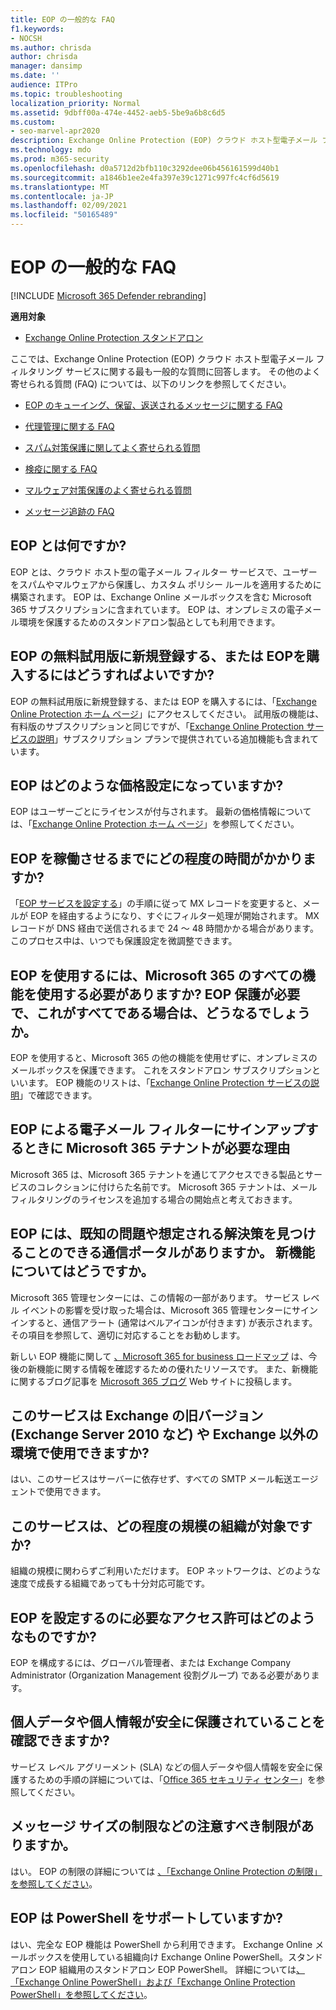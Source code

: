 ```yaml
---
title: EOP の一般的な FAQ
f1.keywords:
- NOCSH
ms.author: chrisda
author: chrisda
manager: dansimp
ms.date: ''
audience: ITPro
ms.topic: troubleshooting
localization_priority: Normal
ms.assetid: 9dbff00a-474e-4452-aeb5-5be9a6b8c6d5
ms.custom:
- seo-marvel-apr2020
description: Exchange Online Protection (EOP) クラウド ホスト型電子メール フィルタリング サービスに関する最も一般的な質問に対する回答を提供します。
ms.technology: mdo
ms.prod: m365-security
ms.openlocfilehash: d0a5712d2bfb110c3292dee06b456161599d40b1
ms.sourcegitcommit: a1846b1ee2e4fa397e39c1271c997fc4cf6d5619
ms.translationtype: MT
ms.contentlocale: ja-JP
ms.lasthandoff: 02/09/2021
ms.locfileid: "50165489"
---
```

# <a name="eop-general-faq"></a>EOP の一般的な FAQ

[!INCLUDE [Microsoft 365 Defender rebranding](../includes/microsoft-defender-for-office.md)]

**適用対象**
-  [Exchange Online Protection スタンドアロン](https://go.microsoft.com/fwlink/?linkid=2148611)

ここでは、Exchange Online Protection (EOP) クラウド ホスト型電子メール フィルタリング サービスに関する最も一般的な質問に回答します。 その他のよく寄せられる質問 (FAQ) については、以下のリンクを参照してください。

- [EOP のキューイング、保留、返送されるメッセージに関する FAQ](eop-queued-deferred-and-bounced-messages-faq.md)

- [代理管理に関する FAQ](delegated-administration-faq.md)

- [スパム対策保護に関してよく寄せられる質問](anti-spam-protection-faq.md)

- [検疫に関する FAQ](quarantine-faq.md)

- [マルウェア対策保護のよく寄せられる質問](anti-malware-protection-faq-eop.md)

- [メッセージ追跡の FAQ](https://docs.microsoft.com/exchange/monitoring/trace-an-email-message/message-trace-faq)

## <a name="what-is-eop"></a>EOP とは何ですか?

EOP とは、クラウド ホスト型の電子メール フィルター サービスで、ユーザーをスパムやマルウェアから保護し、カスタム ポリシー ルールを適用するために構築されます。 EOP は、Exchange Online メールボックスを含む Microsoft 365 サブスクリプションに含まれています。 EOP は、オンプレミスの電子メール環境を保護するためのスタンドアロン製品としても利用できます。

## <a name="how-do-i-sign-up-for-an-eop-trial-or-purchase-eop"></a>EOP の無料試用版に新規登録する、または EOPを購入するにはどうすればよいですか?

EOP の無料試用版に新規登録する、または EOP を購入するには、「[Exchange Online Protection ホーム ページ](https://products.office.com/exchange/exchange-email-security-spam-protection)」にアクセスしてください。 試用版の機能は、有料版のサブスクリプションと同じですが、「[Exchange Online Protection サービスの説明](https://products.office.com/exchange/microsoft-exchange-server-licensing-licensing-overview)」サブスクリプション プランで提供されている追加機能も含まれています。

## <a name="how-is-eop-priced"></a>EOP はどのような価格設定になっていますか?

EOP はユーザーごとにライセンスが付与されます。 最新の価格情報については、「[Exchange Online Protection ホーム ページ](https://products.office.com/exchange/exchange-email-security-spam-protection)」を参照してください。

## <a name="how-long-does-it-take-to-put-eop-into-production"></a>EOP を稼働させるまでにどの程度の時間がかかりますか?

「[EOP サービスを設定する](set-up-your-eop-service.md)」の手順に従って MX レコードを変更すると、メールが EOP を経由するようになり、すぐにフィルター処理が開始されます。 MX レコードが DNS 経由で送信されるまで 24 ～ 48 時間かかる場合があります。 このプロセス中は、いつでも保護設定を微調整できます。

## <a name="do-i-have-to-use-all-features-of-microsoft-365-to-use-eop-what-if-i-just-want-eop-protection-and-thats-all"></a>EOP を使用するには、Microsoft 365 のすべての機能を使用する必要がありますか? EOP 保護が必要で、これがすべてである場合は、どうなるでしょうか。

EOP を使用すると、Microsoft 365 の他の機能を使用せずに、オンプレミスのメールボックスを保護できます。 これをスタンドアロン サブスクリプションといいます。 EOP 機能のリストは、「[Exchange Online Protection サービスの説明](https://docs.microsoft.com/office365/servicedescriptions/exchange-online-protection-service-description/exchange-online-protection-service-description)」で確認できます。

## <a name="why-do-i-need-a-microsoft-365-tenant-when-signing-up-for-email-filtering-through-eop"></a>EOP による電子メール フィルターにサインアップするときに Microsoft 365 テナントが必要な理由

Microsoft 365 は、Microsoft 365 テナントを通じてアクセスできる製品とサービスのコレクションに付けらた名前です。 Microsoft 365 テナントは、メール フィルタリングのライセンスを追加する場合の開始点と考えておきます。

## <a name="does-eop-have-a-communication-portal-where-i-can-find-out-about-known-issues-and-expected-resolutions-what-about-new-features"></a>EOP には、既知の問題や想定される解決策を見つけることのできる通信ポータルがありますか。 新機能についてはどうですか。

Microsoft 365 管理センターには、この情報の一部があります。 サービス レベル イベントの影響を受け取った場合は、Microsoft 365 管理センターにサインインすると、通信アラート (通常はベルアイコンが付きます) が表示されます。 その項目を参照して、適切に対応することをお勧めします。

新しい EOP 機能に関して [、Microsoft 365 for business ロードマップ](https://www.microsoft.com/microsoft-365/roadmap?filters=O365) は、今後の新機能に関する情報を確認するための優れたリソースです。 また、新機能に関するブログ記事を [Microsoft 365 ブログ](https://www.microsoft.com/microsoft-365/blog/) Web サイトに投稿します。

## <a name="does-the-service-work-with-legacy-exchange-versions-such-as-exchange-server-2010-and-non-exchange-environments"></a>このサービスは Exchange の旧バージョン (Exchange Server 2010 など) や Exchange 以外の環境で使用できますか?

はい、このサービスはサーバーに依存せず、すべての SMTP メール転送エージェントで使用できます。

## <a name="what-size-organization-can-use-the-service"></a>このサービスは、どの程度の規模の組織が対象ですか?

組織の規模に関わらずご利用いただけます。 EOP ネットワークは、どのような速度で成長する組織であっても十分対応可能です。

## <a name="what-permissions-do-i-need-to-set-up-eop"></a>EOP を設定するのに必要なアクセス許可はどのようなものですか?

EOP を構成するには、グローバル管理者、または Exchange Company Administrator (Organization Management 役割グループ) である必要があります。

## <a name="how-do-i-know-my-data-and-private-information-are-safe"></a>個人データや個人情報が安全に保護されていることを確認できますか?

サービス レベル アグリーメント (SLA) などの個人データや個人情報を安全に保護するための手順の詳細については、「[Office 365 セキュリティ センター](https://www.microsoft.com/trust-center)」を参照してください。

## <a name="are-there-any-limits-i-should-be-aware-of-such-as-message-size-limitations"></a>メッセージ サイズの制限などの注意すべき制限がありますか。

はい。 EOP の制限の詳細については [、「Exchange Online Protection の制限」を参照してください](https://docs.microsoft.com/office365/servicedescriptions/exchange-online-protection-service-description/exchange-online-protection-limits)。

## <a name="does-eop-support-powershell"></a>EOP は PowerShell をサポートしていますか?

はい、完全な EOP 機能は PowerShell から利用できます。 Exchange Online メールボックスを使用している組織向け Exchange Online PowerShell。スタンドアロン EOP 組織用のスタンドアロン EOP PowerShell。 詳細については[、「Exchange Online PowerShell」および](https://docs.microsoft.com/powershell/exchange/exchange-online-powershell)[「Exchange Online Protection PowerShell」を参照してください](https://docs.microsoft.com/powershell/exchange/exchange-online-protection-powershell)。

